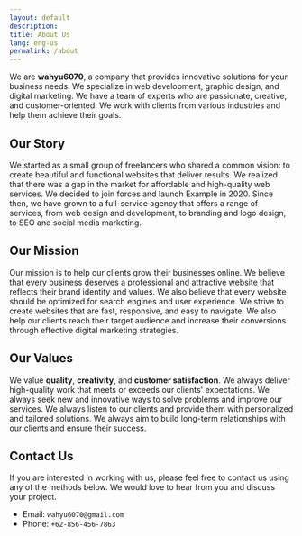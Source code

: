 ```yaml
---
layout: default
description: 
title: About Us
lang: eng-us
permalink: /about
---
```




We are **wahyu6070**, a company that provides innovative solutions for your business needs. We specialize in web development, graphic design, and digital marketing. We have a team of experts who are passionate, creative, and customer-oriented. We work with clients from various industries and help them achieve their goals.

## Our Story

We started as a small group of freelancers who shared a common vision: to create beautiful and functional websites that deliver results. We realized that there was a gap in the market for affordable and high-quality web services. We decided to join forces and launch Example in 2020. Since then, we have grown to a full-service agency that offers a range of services, from web design and development, to branding and logo design, to SEO and social media marketing.

## Our Mission

Our mission is to help our clients grow their businesses online. We believe that every business deserves a professional and attractive website that reflects their brand identity and values. We also believe that every website should be optimized for search engines and user experience. We strive to create websites that are fast, responsive, and easy to navigate. We also help our clients reach their target audience and increase their conversions through effective digital marketing strategies.

## Our Values

We value **quality**, **creativity**, and **customer satisfaction**. We always deliver high-quality work that meets or exceeds our clients' expectations. We always seek new and innovative ways to solve problems and improve our services. We always listen to our clients and provide them with personalized and tailored solutions. We always aim to build long-term relationships with our clients and ensure their success.

## Contact Us

If you are interested in working with us, please feel free to contact us using any of the methods below. We would love to hear from you and discuss your project.

- Email: `wahyu6070@gmail.com`
- Phone: `+62-856-456-7863`
